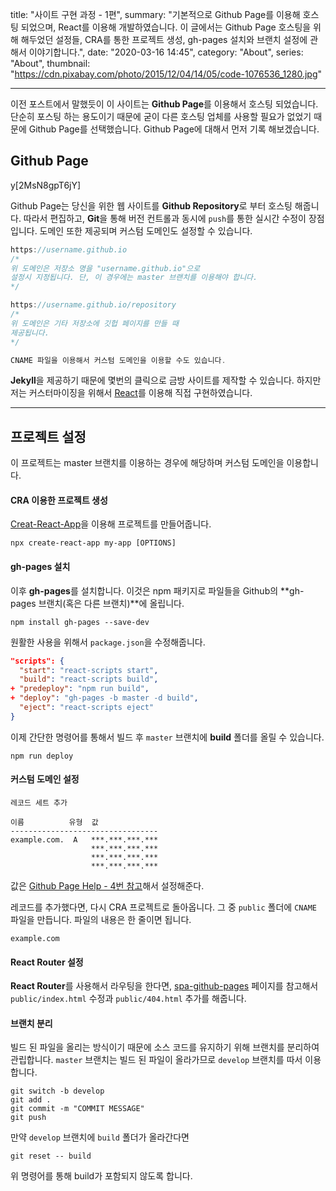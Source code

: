 title: "사이트 구현 과정 - 1편",
summary: "기본적으로 Github Page를 이용해 호스팅 되었으며, React를 이용해 개발하였습니다. 이 글에서는 Github Page 호스팅을 위해 해두었던 설정들, CRA를 통한 프로젝트 생성, gh-pages 설치와 브랜치 설정에 관해서 이야기합니다.",
date: "2020-03-16 14:45",
category: "About",
series: "About",
thumbnail: "https://cdn.pixabay.com/photo/2015/12/04/14/05/code-1076536_1280.jpg"

---

이전 포스트에서 말했듯이 이 사이트는 **Github Page**를 이용해서 호스팅 되었습니다. 단순히 포스팅 하는 용도이기 때문에 굳이 다른 호스팅 업체를 사용할 필요가 없었기 때문에 Github Page를 선택했습니다. Github Page에 대해서 먼저 기록 해보겠습니다.

## Github Page

y[2MsN8gpT6jY]

Github Page는 당신을 위한 웹 사이트를 **Github Repository**로 부터 호스팅 해줍니다. 따라서 편집하고, **Git**을 통해 버전 컨트롤과 동시에 `push`를 통한 실시간 수정이 장점입니다. 도메인 또한 제공되며 커스텀 도메인도 설정할 수 있습니다.

```javascript
https://username.github.io
/*
위 도메인은 저장소 명을 "username.github.io"으로
설정시 지정됩니다. 단, 이 경우에는 master 브랜치를 이용해야 합니다.
*/

https://username.github.io/repository
/*
위 도메인은 기타 저장소에 깃헙 페이지를 만들 때
제공됩니다.
*/

CNAME 파일을 이용해서 커스텀 도메인을 이용할 수도 있습니다.
```

**Jekyll**을 제공하기 때문에 몇번의 클릭으로 금방 사이트를 제작할 수 있습니다. 하지만 저는 커스터마이징을 위해서 [React](https://reactjs.org/)를 이용해 직접 구현하였습니다.

---

## 프로젝트 설정

이 프로젝트는 master 브랜치를 이용하는 경우에 해당하며 커스텀 도메인을 이용합니다.

#### CRA 이용한 프로젝트 생성

[Creat-React-App](https://create-react-app.dev)을 이용해 프로젝트를 만들어줍니다.

```batch
npx create-react-app my-app [OPTIONS]
```

#### gh-pages 설치

이후 **gh-pages**를 설치합니다. 이것은 npm 패키지로 파일들을 Github의 **gh-pages 브랜치(혹은 다른 브랜치)**에 올립니다.

```batch
npm install gh-pages --save-dev
```

원활한 사용을 위해서 `package.json`을 수정해줍니다.

```json
"scripts": {
  "start": "react-scripts start",
  "build": "react-scripts build",
+ "predeploy": "npm run build",
+ "deploy": "gh-pages -b master -d build",
  "eject": "react-scripts eject"
}
```

이제 간단한 명령어를 통해서 빌드 후 `master` 브랜치에 **build** 폴더를 올릴 수 있습니다.

```batch
npm run deploy
```

#### 커스텀 도메인 설정

```
레코드 세트 추가

이름          유형  값
---------------------------------
example.com.  A   ***.***.***.***
                  ***.***.***.***
                  ***.***.***.***
                  ***.***.***.***
```

값은 [Github Page Help - 4번 참고](https://help.github.com/en/github/working-with-github-pages/managing-a-custom-domain-for-your-github-pages-site#configuring-an-apex-domain)해서 설정해준다.

레코드를 추가했다면, 다시 CRA 프로젝트로 돌아옵니다. 그 중 `public` 폴더에 `CNAME` 파일을 만듭니다. 파일의 내용은 한 줄이면 됩니다.

```
example.com
```

#### React Router 설정

**React Router**를 사용해서 라우팅을 한다면, [spa-github-pages](https://github.com/rafrex/spa-github-pages) 페이지를 참고해서 `public/index.html` 수정과 `public/404.html` 추가를 해줍니다.

#### 브랜치 분리

빌드 된 파일을 올리는 방식이기 때문에 소스 코드를 유지하기 위해 브랜치를 분리하여 관립합니다. `master` 브랜치는 빌드 된 파일이 올라가므로 `develop` 브랜치를 따서 이용합니다.

```batch
git switch -b develop
git add .
git commit -m "COMMIT MESSAGE"
git push
```

만약 `develop` 브랜치에 `build` 폴더가 올라간다면

```batch
git reset -- build
```

위 명령어를 통해 build가 포함되지 않도록 합니다.
